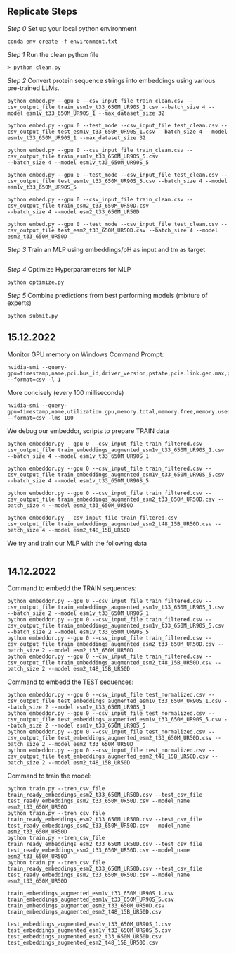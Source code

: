 
## Replicate Steps

*Step 0* Set up your local python environment
```
conda env create -f environment.txt
```

*Step 1* Run the clean python file
```
> python clean.py
```

*Step 2* Convert protein sequence strings into embeddings using various pre-trained LLMs.
```
python embed.py --gpu 0 --csv_input_file train_clean.csv --csv_output_file train_esm1v_t33_650M_UR90S_1.csv --batch_size 4 --model esm1v_t33_650M_UR90S_1 --max_dataset_size 32

python embed.py --gpu 0 --test_mode --csv_input_file test_clean.csv --csv_output_file test_esm1v_t33_650M_UR90S_1.csv --batch_size 4 --model esm1v_t33_650M_UR90S_1 --max_dataset_size 32

python embed.py --gpu 0 --csv_input_file train_clean.csv --csv_output_file train_esm1v_t33_650M_UR90S_5.csv 
--batch_size 4 --model esm1v_t33_650M_UR90S_5

python embed.py --gpu 0 --test_mode --csv_input_file test_clean.csv --csv_output_file test_esm1v_t33_650M_UR90S_5.csv --batch_size 4 --model esm1v_t33_650M_UR90S_5

python embed.py --gpu 0 --csv_input_file train_clean.csv --csv_output_file train_esm2_t33_650M_UR50D.csv 
--batch_size 4 --model esm2_t33_650M_UR50D

python embed.py --gpu 0 --test_mode --csv_input_file test_clean.csv --csv_output_file test_esm2_t33_650M_UR50D.csv --batch_size 4 --model esm2_t33_650M_UR50D
```

*Step 3* Train an MLP using embeddings/pH as input and tm as target
```

```

*Step 4* Optimize Hyperparameters for MLP
```
python optimize.py
```

*Step 5* Combine predictions from best performing models (mixture of experts)
```
python submit.py
```

## 15.12.2022


Monitor GPU memory on Windows Command Prompt:

```
nvidia-smi --query-gpu=timestamp,name,pci.bus_id,driver_version,pstate,pcie.link.gen.max,pcie.link.gen.current,temperature.gpu,utilization.gpu,utilization.memory,memory.total,memory.free,memory.used --format=csv -l 1
```

More concisely (every 100 milliseconds)

```
nvidia-smi --query-gpu=timestamp,name,utilization.gpu,memory.total,memory.free,memory.used,utilization.memory --format=csv -lms 100
```

We debug our embeddor, scripts to prepare TRAIN data

```
python embeddor.py --gpu 0 --csv_input_file train_filtered.csv --csv_output_file train_embeddings_augmented_esm1v_t33_650M_UR90S_1.csv --batch_size 4 --model esm1v_t33_650M_UR90S_1

python embeddor.py --gpu 0 --csv_input_file train_filtered.csv --csv_output_file train_embeddings_augmented_esm1v_t33_650M_UR90S_5.csv --batch_size 4 --model esm1v_t33_650M_UR90S_5

python embeddor.py --gpu 0 --csv_input_file train_filtered.csv --csv_output_file train_embeddings_augmented_esm2_t33_650M_UR50D.csv --batch_size 4 --model esm2_t33_650M_UR50D

python embeddor.py --csv_input_file train_filtered.csv --csv_output_file train_embeddings_augmented_esm2_t48_15B_UR50D.csv --batch_size 4 --model esm2_t48_15B_UR50D
```


We try and train our MLP with the following data

```

```

## 14.12.2022

Command to embedd the TRAIN sequences:

```
python embeddor.py --gpu 0 --csv_input_file train_filtered.csv --csv_output_file train_embeddings_augmented_esm1v_t33_650M_UR90S_1.csv --batch_size 2 --model esm1v_t33_650M_UR90S_1
python embeddor.py --gpu 0 --csv_input_file train_filtered.csv --csv_output_file train_embeddings_augmented_esm1v_t33_650M_UR90S_5.csv --batch_size 2 --model esm1v_t33_650M_UR90S_5
python embeddor.py --gpu 0 --csv_input_file train_filtered.csv --csv_output_file train_embeddings_augmented_esm2_t33_650M_UR50D.csv --batch_size 2 --model esm2_t33_650M_UR50D
python embeddor.py --gpu 0 --csv_input_file train_filtered.csv --csv_output_file train_embeddings_augmented_esm2_t48_15B_UR50D.csv --batch_size 2 --model esm2_t48_15B_UR50D
```

Command to embedd the TEST sequences:

```
python embeddor.py --gpu 0 --csv_input_file test_normalized.csv --csv_output_file test_embeddings_augmented_esm1v_t33_650M_UR90S_1.csv --batch_size 2 --model esm1v_t33_650M_UR90S_1
python embeddor.py --gpu 0 --csv_input_file test_normalized.csv --csv_output_file test_embeddings_augmented_esm1v_t33_650M_UR90S_5.csv --batch_size 2 --model esm1v_t33_650M_UR90S_5
python embeddor.py --gpu 0 --csv_input_file test_normalized.csv --csv_output_file test_embeddings_augmented_esm2_t33_650M_UR50D.csv --batch_size 2 --model esm2_t33_650M_UR50D
python embeddor.py --gpu 0 --csv_input_file test_normalized.csv --csv_output_file test_embeddings_augmented_esm2_t48_15B_UR50D.csv --batch_size 2 --model esm2_t48_15B_UR50D
```

Command to train the model:

```    
python train.py --tren_csv_file train_ready_embeddings_esm2_t33_650M_UR50D.csv --test_csv_file test_ready_embeddings_esm2_t33_650M_UR50D.csv --model_name esm2_t33_650M_UR50D
python train.py --tren_csv_file train_ready_embeddings_esm2_t33_650M_UR50D.csv --test_csv_file test_ready_embeddings_esm2_t33_650M_UR50D.csv --model_name esm2_t33_650M_UR50D
python train.py --tren_csv_file train_ready_embeddings_esm2_t33_650M_UR50D.csv --test_csv_file test_ready_embeddings_esm2_t33_650M_UR50D.csv --model_name esm2_t33_650M_UR50D
python train.py --tren_csv_file train_ready_embeddings_esm2_t33_650M_UR50D.csv --test_csv_file test_ready_embeddings_esm2_t33_650M_UR50D.csv --model_name esm2_t33_650M_UR50D

train_embeddings_augmented_esm1v_t33_650M_UR90S_1.csv
train_embeddings_augmented_esm1v_t33_650M_UR90S_5.csv
train_embeddings_augmented_esm2_t33_650M_UR50D.csv
train_embeddings_augmented_esm2_t48_15B_UR50D.csv

test_embeddings_augmented_esm1v_t33_650M_UR90S_1.csv
test_embeddings_augmented_esm1v_t33_650M_UR90S_5.csv
test_embeddings_augmented_esm2_t33_650M_UR50D.csv
test_embeddings_augmented_esm2_t48_15B_UR50D.csv
```